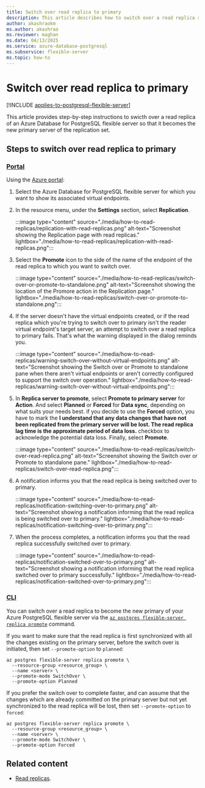 ```yaml
---
title: Switch over read replica to primary
description: This article describes how to switch over a read replica so that it becomes the primary.
author: akashraokm
ms.author: akashrao
ms.reviewer: maghan
ms.date: 04/13/2025
ms.service: azure-database-postgresql
ms.subservice: flexible-server
ms.topic: how-to
---
```


# Switch over read replica to primary

[!INCLUDE [applies-to-postgresql-flexible-server](~/reusable-content/ce-skilling/azure/includes/postgresql/includes/applies-to-postgresql-flexible-server.md)]

This article provides step-by-step instructions to swicth over a read replica of an Azure Database for PostgreSQL flexible server so that it becomes the new primary server of the replication set.

## Steps to switch over read replica to primary

### [Portal](#tab/portal-switch-over-read-replica-to-primary)

Using the [Azure portal](https://portal.azure.com/):

1. Select the Azure Database for PostgreSQL flexible server for which you want to show its associated virtual endpoints.

2. In the resource menu, under the **Settings** section, select **Replication**.

    :::image type="content" source="./media/how-to-read-replicas/replication-with-read-replicas.png" alt-text="Screenshot showing the Replication page with read replicas." lightbox="./media/how-to-read-replicas/replication-with-read-replicas.png":::

3. Select the **Promote** icon to the side of the name of the endpoint of the read replica to which you want to switch over.

    :::image type="content" source="./media/how-to-read-replicas/switch-over-or-promote-to-standalone.png" alt-text="Screenshot showing the location of the Promore action in the Replication page." lightbox="./media/how-to-read-replicas/switch-over-or-promote-to-standalone.png":::

4. If the server doesn't have the virtual endpoints created, or if the read replica which you're trying to switch over to primary isn't the reader virtual endpoint's target server, an attempt to switch over a read replica to primary fails. That's what the warning displayed in the dialog reminds you. 

    :::image type="content" source="./media/how-to-read-replicas/warning-switch-over-without-virtual-endpoints.png" alt-text="Screenshot showing the Switch over or Promote to standalone pane when there aren't virtual endpoints or aren't correctly configured to support the switch over operation." lightbox="./media/how-to-read-replicas/warning-switch-over-without-virtual-endpoints.png":::

5. In **Replica server to promote**, select **Promote to primary server** for **Action**. And select **Planned** or **Forced** for **Data sync**, depending on what suits your needs best. if you decide to use the **Forced** option, you have to mark the **I understand that any data changes that have not been replicated from the primary server will be lost. The read replica lag time is the approximate period of data loss.** checkbox to acknowledge the potential data loss. Finally, select **Promote**.

    :::image type="content" source="./media/how-to-read-replicas/switch-over-read-replica.png" alt-text="Screenshot showing the Switch over or Promote to standalone pane." lightbox="./media/how-to-read-replicas/switch-over-read-replica.png":::

6. A notification informs you that the read replica is being switched over to primary.

    :::image type="content" source="./media/how-to-read-replicas/notification-switching-over-to-primary.png" alt-text="Screenshot showing a notification informing that the read replica is being switched over to primary." lightbox="./media/how-to-read-replicas/notification-switching-over-to-primary.png":::

7. When the process completes, a notification informs you that the read replica successfully switched over to primary.

    :::image type="content" source="./media/how-to-read-replicas/notification-switched-over-to-primary.png" alt-text="Screenshot showing a notification informing that the read replica switched over to primary successfully." lightbox="./media/how-to-read-replicas/notification-switched-over-to-primary.png":::

### [CLI](#tab/cli-switch-over-read-replica-to-primary)

You can switch over a read replica to become the new primary of your Azure PostgreSQL flexible server via the [`az postgres flexible-server replica promote`](/cli/azure/postgres/flexible-server/replica#az-postgres-flexible-server-replica-promote) command.

If you want to make sure that the read replica is first synchronized with all the changes existing on the primary server, before the switch over is initiated, then set `--promote-option` to `planned`:

```azurecli-interactive
az postgres flexible-server replica promote \
  --resource-group <resource_group> \
  --name <server> \
  --promote-mode SwitchOver \
  --promote-option Planned
```

If you prefer the switch over to complete faster, and can assume that the changes which are already committed on the primary server but not yet synchronized to the read replica will be lost, then set `--promote-option` to `forced`:

```azurecli-interactive
az postgres flexible-server replica promote \
  --resource-group <resource_group> \
  --name <server> \
  --promote-mode SwitchOver \
  --promote-option Forced
```

## Related content

- [Read replicas](concepts-read-replicas.md).
